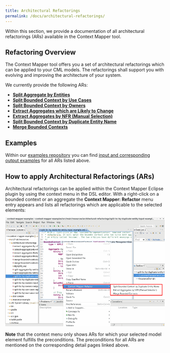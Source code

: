 ```yaml
---
title: Architectural Refactorings
permalink: /docs/architectural-refactorings/
---
```


Within this section, we provide a documentation of all architectural refactorings (ARs) available in the Context Mapper tool.

## Refactoring Overview
The Context Mapper tool offers you a set of architectural refactorings which can be applied to your CML models. The refactorings shall
support you with evolving and improving the architecture of your system.

We currently provide the following ARs:

* **[Split Aggregate by Entities](/docs/ar-split-aggregate-by-entities)**
* **[Split Bounded Context by Use Cases](/docs/ar-split-bounded-context-by-use-cases)**
* **[Split Bounded Context by Owners](/docs/ar-split-bounded-context-by-owners)**
* **[Extract Aggregates which are Likely to Change](/docs/ar-extract-aggregates-which-are-likely-to-change)**
* **[Extract Aggregates by NFR (Manual Selection)](/docs/ar-extract-aggregates-by-nfr)**
* **[Split Bounded Context by Duplicate Entity Name](/docs/ar-split-bounded-context-by-duplicate-entity-name)**
* **[Merge Bounded Contexts](/docs/ar-merge-bounded-contexts)**

## Examples
Within our [examples repository](https://github.com/ContextMapper/context-mapper-examples) you can find [input and corresponding 
output examples](https://github.com/ContextMapper/context-mapper-examples/tree/master/src/main/resources/architectural-refactorings) 
for all ARs listed above.

## How to apply Architectural Refactorings (ARs)
Architectural refactorings can be applied within the Context Mapper Eclipse plugin by using the context menu in the DSL editor. With a
right-click on a bounded context or an aggregate the **Context Mapper: Refactor** menu entry appears and lists all refactorings which are 
applicable to the selected elements:

<a href="/img/architectural-refactorings-context-menu.png">![Architectural Refactoring Context Menu Example](/img/architectural-refactorings-context-menu.png)</a>

**Note** that the context menu only shows ARs for which your selected model element fulfills the preconditions.
The preconditions for all ARs are mentioned on the corresponding detail pages linked above. 
